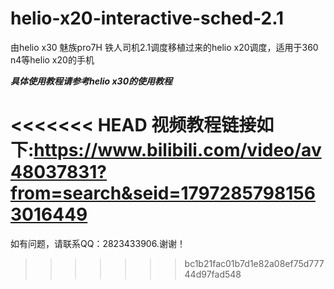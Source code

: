 # helio-x20-interactive-sched-2.1
由helio x30 魅族pro7H 铁人司机2.1调度移植过来的helio x20调度，适用于360 n4等helio x20的手机

***具体使用教程请参考helio x30的使用教程***

<<<<<<< HEAD
视频教程链接如下:https://www.bilibili.com/video/av48037831?from=search&seid=17972857981563016449
=======
如有问题，请联系QQ：2823433906.谢谢！
>>>>>>> bc1b21fac01b7d1e82a08ef75d77744d97fad548

